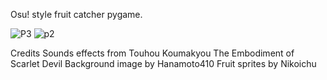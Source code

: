 Osu! style fruit catcher pygame. 

![P3](https://github.com/Aldanoah/Touhou-Fruit-Catcher-Pygame/assets/84312447/2472ac8d-1d7c-4fa0-adbd-d774504f5037)
![p2](https://github.com/Aldanoah/Touhou-Fruit-Catcher-Pygame/assets/84312447/259c6f58-1c8b-4c12-bb96-8833bf280994)

Credits
Sounds effects from Touhou Koumakyou The Embodiment of Scarlet Devil
Background image by Hanamoto410
Fruit sprites by Nikoichu
